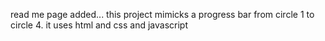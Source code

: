read me page added...
this project mimicks a progress bar from circle 1 to circle 4.
it uses html and css and javascript 

